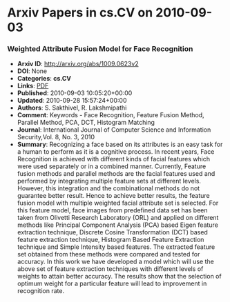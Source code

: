 # Arxiv Papers in cs.CV on 2010-09-03
### Weighted Attribute Fusion Model for Face Recognition
- **Arxiv ID**: http://arxiv.org/abs/1009.0623v2
- **DOI**: None
- **Categories**: **cs.CV**
- **Links**: [PDF](http://arxiv.org/pdf/1009.0623v2)
- **Published**: 2010-09-03 10:05:20+00:00
- **Updated**: 2010-09-28 15:57:24+00:00
- **Authors**: S. Sakthivel, R. Lakshmipathi
- **Comment**: Keywords - Face Recognition, Feature Fusion Method, Parallel Method,
  PCA, DCT, Histogram Matching
- **Journal**: International Journal of Computer Science and Information
  Security,Vol. 8, No. 3, 2010
- **Summary**: Recognizing a face based on its attributes is an easy task for a human to perform as it is a cognitive process. In recent years, Face Recognition is achieved with different kinds of facial features which were used separately or in a combined manner. Currently, Feature fusion methods and parallel methods are the facial features used and performed by integrating multiple feature sets at different levels. However, this integration and the combinational methods do not guarantee better result. Hence to achieve better results, the feature fusion model with multiple weighted facial attribute set is selected. For this feature model, face images from predefined data set has been taken from Olivetti Research Laboratory (ORL) and applied on different methods like Principal Component Analysis (PCA) based Eigen feature extraction technique, Discrete Cosine Transformation (DCT) based feature extraction technique, Histogram Based Feature Extraction technique and Simple Intensity based features. The extracted feature set obtained from these methods were compared and tested for accuracy. In this work we have developed a model which will use the above set of feature extraction techniques with different levels of weights to attain better accuracy. The results show that the selection of optimum weight for a particular feature will lead to improvement in recognition rate.



